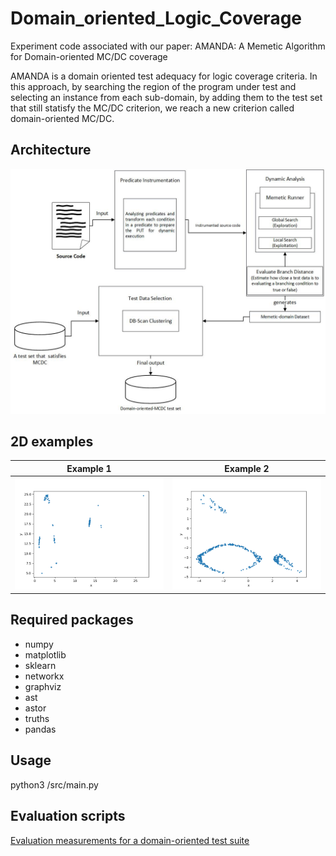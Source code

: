 # Domain_oriented_Logic_Coverage

Experiment code associated with our paper:
AMANDA: A Memetic Algorithm for Domain-oriented MC/DC coverage

AMANDA is a domain oriented test adequacy for logic coverage criteria. In this approach, by searching the region of the program under test and selecting an instance from each sub-domain, by adding them to the test set that still statisfy the MC/DC criterion, we reach a new criterion called domain-oriented MC/DC.

## Architecture
![alt text](/AMANDA_diagram.jpg)

## 2D examples
Example 1                                        |  Example 2
:-----------------------------------------------:|:-----------------------------------------------:
![Alt text](/ex1.gif)                            |  ![Alt text](/ex2.gif)


## Required packages
- numpy
- matplotlib
- sklearn
- networkx
- graphviz
- ast
- astor
- truths
- pandas

## Usage
python3 /src/main.py

## Evaluation scripts
[Evaluation measurements for a domain-oriented test suite](/Evaluation%20measurements.ipynb)
